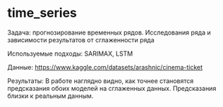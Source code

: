 # time_series

Задача: прогнозирование временных рядов. Исследования ряда и зависимости результатов от сглаженности ряда

Используемые подходы: SARIMAX, LSTM

Данные: https://www.kaggle.com/datasets/arashnic/cinema-ticket

Результаты: В работе наглядно видно, как точнее становятся предсказания обоих моделей на сглаженных данных. Предсказания близки к реальным данным. 


